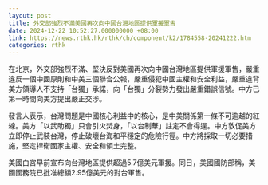 ```yaml
---
layout: post
title: 外交部強烈不滿美國再次向中國台灣地區提供軍援軍售
date: 2024-12-22 10:52:27.000000000 +08:00
link: https://news.rthk.hk/rthk/ch/component/k2/1784558-20241222.htm
categories: rthk
---
```


在北京，外交部強烈不滿、堅決反對美國再次向中國台灣地區提供軍援軍售，嚴重違反一個中國原則和中美三個聯合公報，嚴重侵犯中國主權和安全利益，嚴重違背美方領導人不支持「台獨」承諾，向「台獨」分裂勢力發出嚴重錯誤信號。中方已第一時間向美方提出嚴正交涉。

發言人表示，台灣問題是中國核心利益中的核心，是中美關係第一條不可逾越的紅線。美方「以武助獨」只會引火焚身，「以台制華」註定不會得逞。中方敦促美方立即停止武裝台灣，停止破壞台海和平穩定的危險行徑。中方將採取一切必要措施，堅定捍衛國家主權、安全和領土完整。

美國白宮早前宣布向台灣地區提供超過5.7億美元軍援。同日，美國國防部稱，美國國務院已批准總額2.95億美元的對台軍售。

